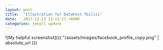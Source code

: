 ```yaml
---
layout: post
title:  "Illustration for DataFest Tbilisi"
date:   2017-12-13 13:11:17 +0400
categories: jekyll update
---
```


![My helpful screenshot]({{ "/assets/images/facebook_profile_copy.png" | absolute_url }})
